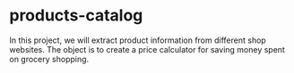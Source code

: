 # products-catalog
In this project, we will extract product information from different shop websites. The object is to create a price calculator for saving money spent on grocery shopping.
